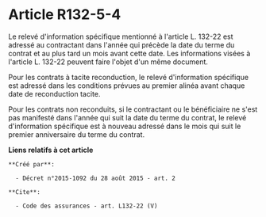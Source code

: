 # Article R132-5-4

Le relevé d'information spécifique mentionné à l'article L. 132-22 est adressé au contractant dans l'année qui précède la
date du terme du contrat et au plus tard un mois avant cette date. Les informations visées à l'article L. 132-22 peuvent
faire l'objet d'un même document. 

Pour les contrats à tacite reconduction, le relevé d'information spécifique est adressé dans les conditions prévues au
premier alinéa avant chaque date de reconduction tacite. 

Pour les contrats non reconduits, si le contractant ou le bénéficiaire ne s'est pas manifesté dans l'année qui suit la date
du terme du contrat, le relevé d'information spécifique est à nouveau adressé dans le mois qui suit le premier anniversaire
du terme du contrat.

**Liens relatifs à cet article**

	**Créé par**:

	  - Décret n°2015-1092 du 28 août 2015 - art. 2

	**Cite**:

	  - Code des assurances - art. L132-22 (V)
